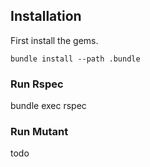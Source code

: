 ## Installation
First install the gems.
```
bundle install --path .bundle
```

### Run Rspec
bundle exec rspec

### Run Mutant
todo